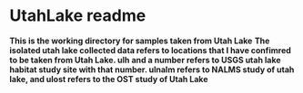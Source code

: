 # UtahLake readme
**This is the working directory for samples taken from Utah Lake**
 **The isolated utah lake collected data refers to locations that I have confimred to be taken from Utah Lake. ulh and a number refers to USGS utah lake habitat study site with that number. ulnalm refers to NALMS study of utah lake, and ulost refers to the OST study of Utah Lake**
